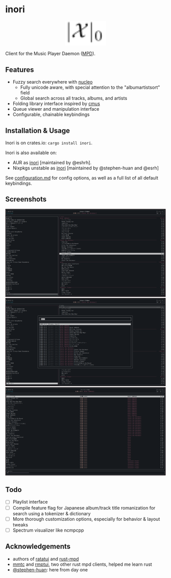 # inori

<p align="center">
  <span
    title="inori = i nor i; nor is sometimes denoted by X and i's
look like norm bars with major version as a p-norm"
  >
    <picture>
      <source
        media="(prefers-color-scheme: light)"
        srcset="https://github.com/eshrh/inori/raw/HEAD/images/inori-logo.svg"
      />
      <source
        media="(prefers-color-scheme: dark)"
        srcset="https://github.com/eshrh/inori/raw/HEAD/images/inori-logo-white.svg"
      />
      <img src="./images/inori-logo.svg" width="128px" alt="inori logo" />
    </picture>
  </span>
</p>

Client for the Music Player Daemon ([MPD](https://www.musicpd.org/)).

## Features

- Fuzzy search everywhere with
  [nucleo](https://github.com/helix-editor/nucleo)
  - Fully unicode aware, with special attention to the "albumartistsort"
    field
  - Global search across all tracks, albums, and artists
- Folding library interface inspired by [cmus](https://cmus.github.io/)
- Queue viewer and manipulation interface
- Configurable, chainable keybindings

## Installation & Usage
Inori is on crates.io: `cargo install inori`.

Inori is also available on:
- AUR as [inori](https://aur.archlinux.org/packages/inori) [maintained by @eshrh].
- Nixpkgs unstable as [inori](https://github.com/NixOS/nixpkgs/blob/nixos-unstable/pkgs/by-name/in/inori/package.nix) [maintained by @stephen-huan and @esrh]

See [configuration.md](./CONFIGURATION.md) for config options, as well
as a full list of all default keybindings.

## Screenshots

![Screenshot showing the library view](./images/library.png)
![Screenshot showing the search feature](./images/search.png)
![Screenshot showing the queue view](./images/queue.png)

## Todo

- [ ] Playlist interface
- [ ] Compile feature flag for Japanese album/track title romanization for search using a tokenizer & dictionary
- [ ] More thorough customization options, especially for behavior & layout tweaks
- [ ] Spectrum visualizer like ncmpcpp

## Acknowledgements

- authors of [ratatui](https://ratatui.rs/) and
  [rust-mpd](https://docs.rs/mpd/latest/mpd/)
- [mmtc](https://github.com/figsoda/mmtc) and
  [rmptui](https://github.com/krolyxon/rmptui), two other rust mpd
  clients, helped me learn rust
- [@stephen-huan](https://github.com/stephen-huan): here from day one
